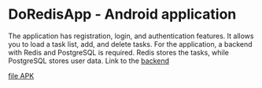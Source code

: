 # DoRedisApp - Android application
The application has registration, login, and authentication features. 
It allows you to load a task list, add, and delete tasks.
For the application, a backend with Redis and PostgreSQL is required. Redis stores the tasks, while PostgreSQL stores user data.
Link to the [backend](https://github.com/corfa/todo-api)

[file APK](https://drive.google.com/file/d/1CFC_cCn4MJQuxW01BOdFfbAZjU40ApeS/view?usp=sharing)
